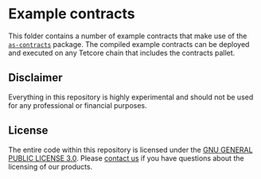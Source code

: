 # Example contracts

This folder contains a number of example contracts that make use of the [`as-contracts`](../packages/as-contracts) package.
The compiled example contracts can be deployed and executed on any Tetcore chain that includes the contracts pallet.

## Disclaimer

Everything in this repository is highly experimental and should not be used for any professional or financial purposes.

## License

The entire code within this repository is licensed under the [GNU GENERAL PUBLIC LICENSE 3.0](LICENSE). Please [contact us](https://www.tetcoin.org/contact/) if you have questions about the licensing of our products.
